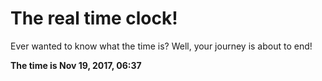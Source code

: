 # The real time clock!

Ever wanted to know what the time is? Well, your journey is about to end!

**The time is Nov 19, 2017, 06:37**